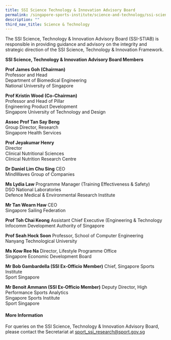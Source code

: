 ```yaml
---
title: SSI Science Technology & Innovation Advisory Board
permalink: /singapore-sports-institute/science-and-technology/ssi-science-technology-innovation-advisory-board/
description: ""
third_nav_title: Science & Technology
---
```

The SSI Science, Technology & Innovation Advisory Board (SSI-STIAB) is responsible in providing guidance and advisory on the integrity and strategic direction of the SSI Science, Technology & Innovation Framework.

**SSI Science, Technology & Innovation Advisory Board Members**  

**Prof James Goh (Chairman)**  
Professor and Head  
Department of Biomedical Engineering  
National University of Singapore 

**Prof Kristin Wood (Co-Chairman)**  
Professor and Head of Pillar   
Engineering Product Development  
Singapore University of Technology and Design

**Assoc Prof Tan Say Beng**   
Group Director, Research  
Singapore Health Services

**Prof Jeyakumar Henry**  
Director  
Clinical Nutritional Sciences  
Clinical Nutrition Research Centre

**Dr Daniel Lim Chu Sing**
CEO  
MindWaves Group of Companies

**Ms Lydia Law**
Programme Manager (Training Effectiveness & Safety)  
DSO National Laboratories  
Defence Medical & Environmental Research Institute

**Mr Tan Wearn Haw**
CEO  
Singapore Sailing Federation

**Prof Toh Chai Keong**
Assistant Chief Executive (Engineering & Technology  
Infocomm Development Authority of Singapore
  
**Prof Seah Hock Soon**
Professor, School of Computer Engineering  
Nanyang Technological University

**Ms Kow Ree Na**
Director, Lifestyle Programme Office  
Singapore Economic Development Board

**Mr Bob Gambardella (SSI Ex-Officio Member)**
Chief, Singapore Sports Institute  
Sport Singapore

**Mr Benoit Ammann (SSI Ex-Officio Member)**
Deputy Director, High Performance Sports Analytics  
Singapore Sports Institute  
Sport Singapore

#### **More Information**

For queries on the SSI Science, Technology & Innovation Advisory Board, please contact the Secretariat at [sport_ssi_research@sport.gov.sg](mailto:sport_ssi_research@sport.gov.sg)